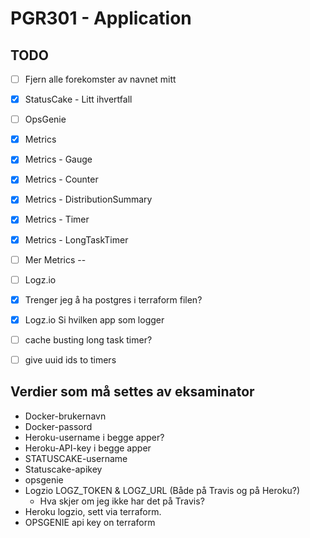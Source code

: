 # PGR301 - Application

## TODO
- [ ]  Fjern alle forekomster av navnet mitt
- [X]  StatusCake - Litt ihvertfall
- [ ]  OpsGenie
- [X]  Metrics
- [X]  Metrics - Gauge
- [X]  Metrics - Counter
- [X]  Metrics - DistributionSummary 
- [X]  Metrics - Timer
- [X]  Metrics - LongTaskTimer
- [ ]  Mer Metrics --
- [ ]  Logz.io
- [x]  Trenger jeg å ha postgres i terraform filen?
- [X] Logz.io Si hvilken app som logger
- [ ] cache busting long task timer?
- [ ] give uuid ids to timers


## Verdier som må settes av eksaminator
- Docker-brukernavn
- Docker-passord
- Heroku-username i begge apper?
- Heroku-API-key i begge apper
- STATUSCAKE-username
- Statuscake-apikey
- opsgenie
- Logzio LOGZ_TOKEN & LOGZ_URL (Både på Travis og på Heroku?)
    - Hva skjer om jeg ikke har det på Travis?
- Heroku logzio, sett via terraform.
- OPSGENIE api key on terraform

